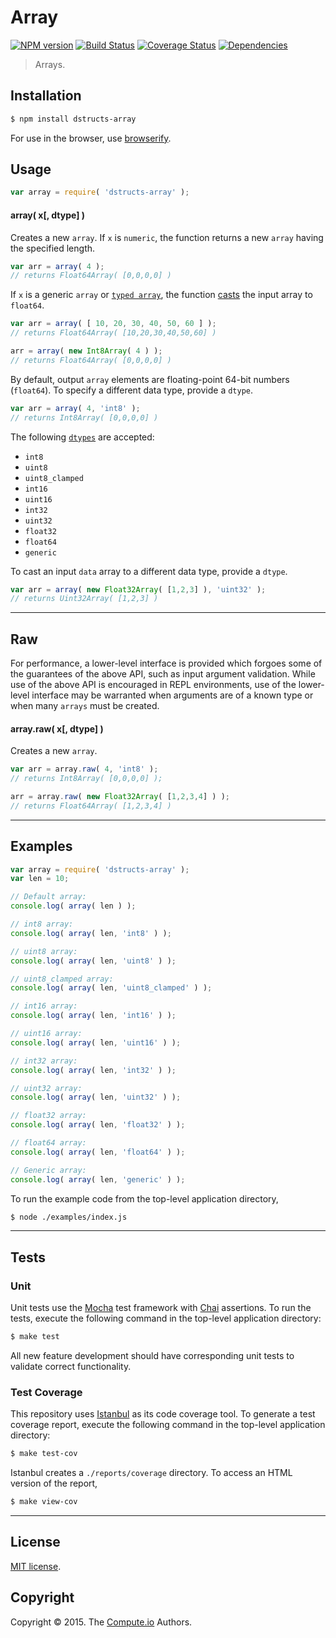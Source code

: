 Array
===
[![NPM version][npm-image]][npm-url] [![Build Status][travis-image]][travis-url] [![Coverage Status][codecov-image]][codecov-url] [![Dependencies][dependencies-image]][dependencies-url]

> Arrays.


## Installation

``` bash
$ npm install dstructs-array
```

For use in the browser, use [browserify][browserify].


## Usage

``` javascript
var array = require( 'dstructs-array' );
```

<a name="array"></a>
#### array( x[, dtype] )

Creates a new `array`. If `x` is `numeric`, the function returns a new `array` having the specified length.

``` javascript
var arr = array( 4 );
// returns Float64Array( [0,0,0,0] )
```

If `x` is a generic `array` or [`typed array`][typed-array], the function [casts][dstructs-cast-arrays] the input array to `float64`.

``` javascript
var arr = array( [ 10, 20, 30, 40, 50, 60 ] );
// returns Float64Array( [10,20,30,40,50,60] )

arr = array( new Int8Array( 4 ) );
// returns Float64Array( [0,0,0,0] )
```

By default, output `array` elements are floating-point 64-bit numbers (`float64`). To specify a different data type, provide a `dtype`.

``` javascript
var arr = array( 4, 'int8' );
// returns Int8Array( [0,0,0,0] )
```

The following [`dtypes`][dstructs-array-constructors] are accepted:

*	`int8`
*	`uint8`
*	`uint8_clamped`
*	`int16`
*	`uint16`
*	`int32`
*	`uint32`
*	`float32`
*	`float64`
*	`generic`


To cast an input `data` array to a different data type, provide a `dtype`.

``` javascript
var arr = array( new Float32Array( [1,2,3] ), 'uint32' );
// returns Uint32Array( [1,2,3] )
```


---
## Raw

For performance, a lower-level interface is provided which forgoes some of the guarantees of the above API, such as input argument validation. While use of the above API is encouraged in REPL environments, use of the lower-level interface may be warranted when arguments are of a known type or when many `arrays` must be created.



<a name="array-raw"></a>
#### array.raw( x[, dtype] )

Creates a new `array`.

``` javascript
var arr = array.raw( 4, 'int8' );
// returns Int8Array( [0,0,0,0] );

arr = array.raw( new Float32Array( [1,2,3,4] ) );
// returns Float64Array( [1,2,3,4] )
```



---
## Examples

``` javascript
var array = require( 'dstructs-array' );
var len = 10;

// Default array:
console.log( array( len ) );

// int8 array:
console.log( array( len, 'int8' ) );

// uint8 array:
console.log( array( len, 'uint8' ) );

// uint8_clamped array:
console.log( array( len, 'uint8_clamped' ) );

// int16 array:
console.log( array( len, 'int16' ) );

// uint16 array:
console.log( array( len, 'uint16' ) );

// int32 array:
console.log( array( len, 'int32' ) );

// uint32 array:
console.log( array( len, 'uint32' ) );

// float32 array:
console.log( array( len, 'float32' ) );

// float64 array:
console.log( array( len, 'float64' ) );

// Generic array:
console.log( array( len, 'generic' ) );
```

To run the example code from the top-level application directory,

``` bash
$ node ./examples/index.js
```


---
## Tests

### Unit

Unit tests use the [Mocha][mocha] test framework with [Chai][chai] assertions. To run the tests, execute the following command in the top-level application directory:

``` bash
$ make test
```

All new feature development should have corresponding unit tests to validate correct functionality.


### Test Coverage

This repository uses [Istanbul][istanbul] as its code coverage tool. To generate a test coverage report, execute the following command in the top-level application directory:

``` bash
$ make test-cov
```

Istanbul creates a `./reports/coverage` directory. To access an HTML version of the report,

``` bash
$ make view-cov
```


---
## License

[MIT license](http://opensource.org/licenses/MIT).


## Copyright

Copyright &copy; 2015. The [Compute.io](https://github.com/compute-io) Authors.


[npm-image]: http://img.shields.io/npm/v/dstructs-array.svg
[npm-url]: https://npmjs.org/package/dstructs-array

[travis-image]: http://img.shields.io/travis/dstructs/array/master.svg
[travis-url]: https://travis-ci.org/dstructs/array

[codecov-image]: https://img.shields.io/codecov/c/github/dstructs/array/master.svg
[codecov-url]: https://codecov.io/github/dstructs/array?branch=master

[dependencies-image]: http://img.shields.io/david/dstructs/array.svg
[dependencies-url]: https://david-dm.org/dstructs/array

[dev-dependencies-image]: http://img.shields.io/david/dev/dstructs/array.svg
[dev-dependencies-url]: https://david-dm.org/dev/dstructs/array

[github-issues-image]: http://img.shields.io/github/issues/dstructs/array.svg
[github-issues-url]: https://github.com/dstructs/array/issues

[mocha]: http://mochajs.org/
[chai]: http://chaijs.com
[istanbul]: https://github.com/gotwarlost/istanbul

[browserify]: https://github.com/substack/node-browserify
[typed-array]: https://developer.mozilla.org/en-US/docs/Web/JavaScript/Typed_arrays
[dstructs-cast-arrays]: https://github.com/dstructs/cast-arrays
[dstructs-array-constructors]: https://github.com/dstructs/array-constructors

